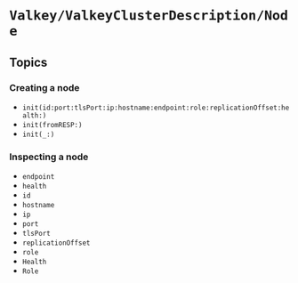 # ``Valkey/ValkeyClusterDescription/Node``

## Topics

### Creating a node

- ``init(id:port:tlsPort:ip:hostname:endpoint:role:replicationOffset:health:)``
- ``init(fromRESP:)``
- ``init(_:)``

### Inspecting a node

- ``endpoint``
- ``health``
- ``id``
- ``hostname``
- ``ip``
- ``port``
- ``tlsPort``
- ``replicationOffset``
- ``role``
- ``Health``
- ``Role``
